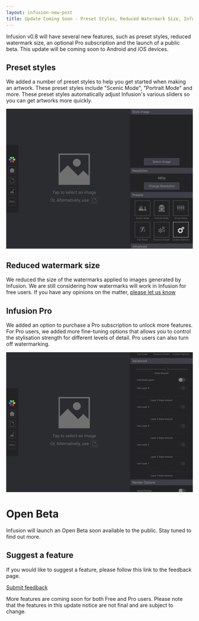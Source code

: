```yaml
---
layout: infusion-new-post
title: Update Coming Soon - Preset Styles, Reduced Watermark Size, Infusion Pro, Open Beta
---
```

Infusion v0.8 will have several new features, such as preset styles, reduced watermark size, an optional Pro subscription and the launch of a public beta. This update will be coming soon to Android and iOS devices.

## Preset styles
We added a number of preset styles to help you get started when making an artwork. These preset styles include "Scenic Mode", "Portrait Mode" and more. These preset styles automatically adjust Infusion's various sliders so you can get artworks more quickly.

![Infusion AI artist preset styles](/news-assets/presets.jpg)

## Reduced watermark size
We reduced the size of the watermarks applied to images generated by Infusion. We are still considering how watermarks will work in Infusion for free users. If you have any opinions on the matter, [please let us know](/infusion/feedback.html)

## Infusion Pro
We added an option to purchase a Pro subscription to unlock more features. For Pro users, we added more fine-tuning options that allows you to control the stylisation strength for different levels of detail. Pro users can also turn off watermarking.

![Infusion AI artist preset styles](/news-assets/prooptions.jpg)

# Open Beta
Infusion will launch an Open Beta soon available to the public. Stay tuned to find out more.

## Suggest a feature
If you would like to suggest a feature, please follow this link to the feedback page.

[Submit feedback](/infusion/feedback.html)

More features are coming soon for both Free and Pro users. Please note that the features in this update notice are not final and are subject to change.